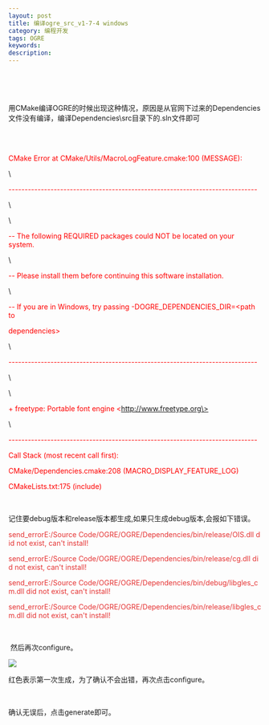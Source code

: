 ```yaml
---
layout: post
title: 编译ogre_src_v1-7-4 windows
category: 编程开发
tags: OGRE
keywords: 
description: 
---
```


 

 

用CMake编译OGRE的时候出现这种情况，原因是从官网下过来的Dependencies文件没有编译，编译Dependencies\\src目录下的.sln文件即可

\
   

<span style="color:#ff0000;">CMake Error at
CMake/Utils/MacroLogFeature.cmake:100 (MESSAGE):</span>

<span style="color:#ff0000;"></span>

\

<span style="color:#ff0000;"></span>

<span
style="color:#ff0000;">-----------------------------------------------------------------------------</span>

\

\

<span style="color:#ff0000;">-- The following REQUIRED packages could
NOT be located on your system.</span>

\

<span style="color:#ff0000;">-- Please install them before continuing
this software installation.</span>

\

<span style="color:#ff0000;">-- If you are in Windows, try
passing -DOGRE\_DEPENDENCIES\_DIR=\<path to</span>

<span style="color:#ff0000;">dependencies\></span>

\

<span style="color:#ff0000;"></span>

<span
style="color:#ff0000;">-----------------------------------------------------------------------------</span>

\

\

<span style="color:#ff0000;">+ freetype: Portable font engine
\<http://www.freetype.org\></span>

\

<span style="color:#ff0000;"></span>

<span
style="color:#ff0000;">-----------------------------------------------------------------------------</span>

<span style="color:#ff0000;">Call Stack (most recent call first):</span>

<span style="color:#ff0000;">CMake/Dependencies.cmake:208
(MACRO\_DISPLAY\_FEATURE\_LOG)</span>

<span style="color:#ff0000;">CMakeLists.txt:175 (include)</span>

 

记住要debug版本和release版本都生成,如果只生成debug版本,会报如下错误。

<span
style="color:#e53333;">send\_errorE:/Source Code/OGRE/OGRE/Dependencies/bin/release/OIS.dll did not exist, can't install!</span>

<span
style="color:#e53333;">send\_errorE:/Source Code/OGRE/OGRE/Dependencies/bin/release/cg.dll did not exist, can't install!</span>

<span
style="color:#e53333;">send\_errorE:/Source Code/OGRE/OGRE/Dependencies/bin/debug/libgles\_cm.dll did not exist, can't install!</span>

<span
style="color:#e53333;">send\_errorE:/Source Code/OGRE/OGRE/Dependencies/bin/release/libgles\_cm.dll did not exist, can't install!</span>

 

 然后再次configure。

![](http://files.note.sdo.com/XbPJ4~kfgoSOwE02I000aM)

红色表示第一次生成，为了确认不会出错，再次点击configure。

 

确认无误后，点击generate即可。

 





